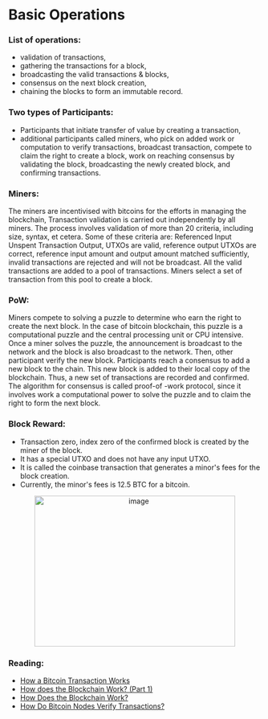 # Basic Operations

### List of operations:

- validation of transactions, 
- gathering the transactions for a block, 
- broadcasting the valid transactions & blocks, 
- consensus on the next block creation, 
- chaining the blocks to form an immutable record.



### Two types of Participants:

- Participants that initiate transfer of value by creating a transaction, 
- additional participants called miners, who pick on added work or computation to verify transactions, broadcast transaction, compete to claim the right to create a block, work on reaching consensus by validating the block, broadcasting the newly created block, and confirming transactions. 


### Miners:

The miners are incentivised with bitcoins for the efforts in managing the blockchain, 
Transaction validation is carried out independently by all miners. 
The process involves validation of more than 20 criteria, including size, syntax, et cetera. 
Some of these criteria are: Referenced Input Unspent Transaction Output, UTXOs are valid, reference output UTXOs are correct, reference input amount and output amount matched sufficiently, invalid transactions are rejected and will not be broadcast. 
All the valid transactions are added to a pool of transactions. 
Miners select a set of transaction from this pool to create a block. 

### PoW:

Miners compete to solving a puzzle to determine who earn the right to create the next block. 
In the case of bitcoin blockchain, this puzzle is a computational puzzle and the central processing unit or CPU intensive. 
Once a miner solves the puzzle, the announcement is broadcast to the network and the block is also broadcast to the network. 
Then, other participant verify the new block. 
Participants reach a consensus to add a new block to the chain. 
This new block is added to their local copy of the blockchain. 
Thus, a new set of transactions are recorded and confirmed. 
The algorithm for consensus is called proof-of -work protocol, since it involves work a computational power to solve the puzzle and to claim the right to form the next block. 

### Block Reward:

- Transaction zero, index zero of the confirmed block is created by the miner of the block. 
- It has a special UTXO and does not have any input UTXO. 
- It is called the coinbase transaction that generates a minor's fees for the block creation. 
- Currently, the minor's fees is 12.5 BTC for a bitcoin. 
	
<p align="center">	
	<img width="400" height="300" alt="image" src="https://user-images.githubusercontent.com/10133554/185741846-19d0e604-9845-466d-b53f-46b7ccced21b.png">
</p>

	
### Reading:
- [How a Bitcoin Transaction Works](https://www.ccn.com/bitcoin-transaction-really-works/)
- [How does the Blockchain Work? (Part 1)](https://medium.com/blockchain-review/how-does-the-blockchain-work-for-dummies-explained-simply-9f94d386e093)
- [How Does the Blockchain Work?](https://medium.com/@micheledaliessi/how-does-the-blockchain-work-98c8cd01d2ae)
- [How Do Bitcoin Nodes Verify Transactions?](https://smartereum.com/8970/how-do-bitcoin-nodes-verify-transactions/)
